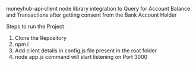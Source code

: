 moneyhub-api-client node library integration to Query for Account Balance and Transactions after getting consent from the Bank Account Holder

Steps to run the Project
1. Clone the Repository
2. npm i
3. Add client details in config.js file present in the root folder
4. node app.js command will start listening on Port 3000
